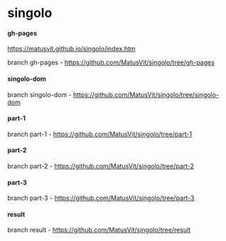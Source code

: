 # singolo
#### gh-pages 
https://matusvit.github.io/singolo/index.htm

branch gh-pages - https://github.com/MatusVit/singolo/tree/gh-pages

#### singolo-dom
branch singolo-dom - https://github.com/MatusVit/singolo/tree/singolo-dom

#### part-1
branch part-1 - https://github.com/MatusVit/singolo/tree/part-1

#### part-2
branch part-2 - https://github.com/MatusVit/singolo/tree/part-2

#### part-3
branch part-3 - https://github.com/MatusVit/singolo/tree/part-3

#### result
branch result - https://github.com/MatusVit/singolo/tree/result
